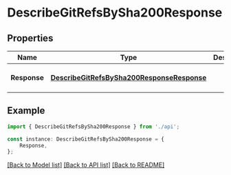 # DescribeGitRefsBySha200Response


## Properties

Name | Type | Description | Notes
------------ | ------------- | ------------- | -------------
**Response** | [**DescribeGitRefsBySha200ResponseResponse**](DescribeGitRefsBySha200ResponseResponse.md) |  | [optional] [default to undefined]

## Example

```typescript
import { DescribeGitRefsBySha200Response } from './api';

const instance: DescribeGitRefsBySha200Response = {
    Response,
};
```

[[Back to Model list]](../README.md#documentation-for-models) [[Back to API list]](../README.md#documentation-for-api-endpoints) [[Back to README]](../README.md)
